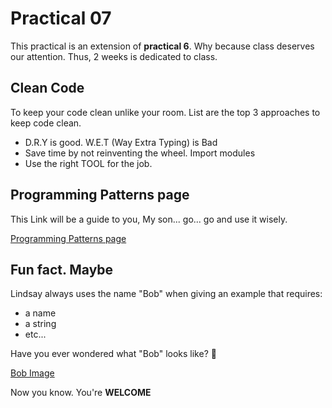 # Practical 07

This practical is an extension of **practical 6**. Why because class deserves our attention. Thus, 2 weeks is dedicated
to class.

## Clean Code

To keep your code clean unlike your room. List are the top 3 approaches to keep code clean.

- D.R.Y is good. W.E.T (Way Extra Typing) is Bad
- Save time by not reinventing the wheel. Import modules
- Use the right TOOL for the job.

## Programming Patterns page

This Link will be a guide to you, My son... go... go and use it wisely.

[Programming Patterns page](https://github.com/CP1404/Starter/wiki/Programming-Patterns)

## Fun fact. Maybe

Lindsay always uses the name "Bob" when giving an example that requires:

* a name
* a string
* etc...

Have you ever wondered what "Bob" looks like? 🤔

[Bob Image](https://www.google.com/imgres?imgurl=https%3A%2F%2Fi.etsystatic.com%2F11394497%2Fr%2Fil%2F59f935%2F3629235433%2Fil_fullxfull.3629235433_4l5e.jpg&tbnid=BpMRK8qOpK94mM&vet=12ahUKEwiktfn6jqiCAxWypekKHTwwBf0QMygAegQIARBu..i&imgrefurl=https%3A%2F%2Fwww.etsy.com%2Fau%2Flisting%2F1142377806%2Fdespicable-me-bob-with-bear-vinyl-decal&docid=Jcdas9vmicosWM&w=800&h=868&q=bob%20minion&ved=2ahUKEwiktfn6jqiCAxWypekKHTwwBf0QMygAegQIARBu "Bob")

Now you know. You're __WELCOME__